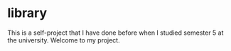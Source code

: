 # library
This is a self-project that I have done before when I studied semester 5 at the university. Welcome to my project.
